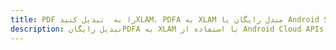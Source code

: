---title: PDF را به  تبدیل کنیدXLAM، PDFA به XLAM مبدل رایگان یا Android SDKdescription: تبدیل رایگانPDFA به XLAM با استفاده از Android Cloud APIs & SDK همچنین اسناد PDF را در Cloud ایجاد، ویرایش و رندر کنید.---